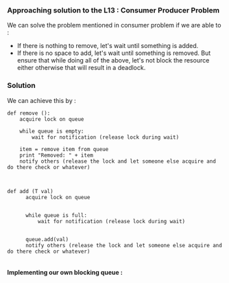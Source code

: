 ### Approaching solution to the L13 :  Consumer Producer Problem
We can solve the problem mentioned in consumer problem if we are able to :
- If there is nothing to remove, let's wait until something is added. 
- If there is no space to add, let's wait until something is removed.
But ensure that while doing all of the above, let's not block the resource either otherwise that will result in a deadlock. 


### Solution 

We can achieve this by :
```
def remove ():
    acquire lock on queue

    while queue is empty:
        wait for notification (release lock during wait)

    item = remove item from queue
    print "Removed: " + item
    notify others (release the lock and let someone else acquire and do there check or whatever)



def add (T val)
      acquire lock on queue


      while queue is full:
          wait for notification (release lock during wait)


      queue.add(val)
      notify others (release the lock and let someone else acquire and do there check or whatever)


```

#### Implementing our own blocking queue :
```java


```




